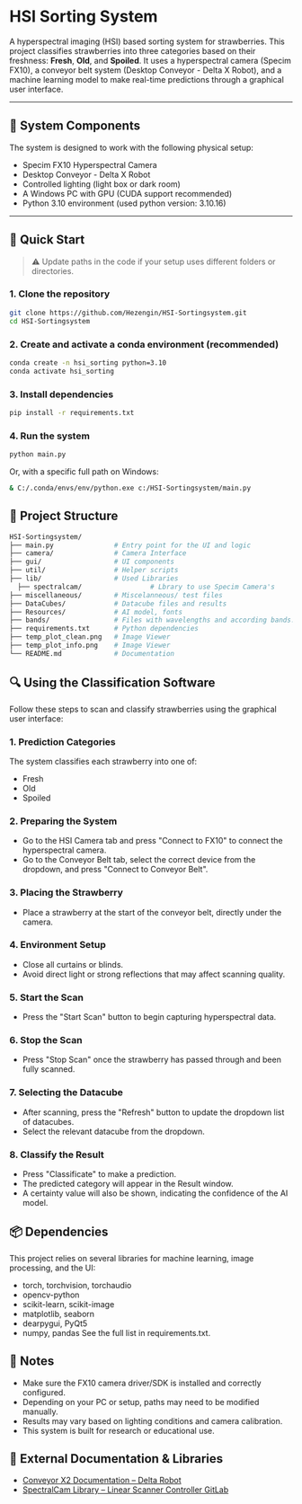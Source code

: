 # HSI Sorting System

A hyperspectral imaging (HSI) based sorting system for strawberries. This project classifies strawberries into three categories based on their freshness: **Fresh**, **Old**, and **Spoiled**. It uses a hyperspectral camera (Specim FX10), a conveyor belt system (Desktop Conveyor - Delta X Robot), and a machine learning model to make real-time predictions through a graphical user interface.

---

## 🔧 System Components

The system is designed to work with the following physical setup:

- Specim FX10 Hyperspectral Camera
- Desktop Conveyor - Delta X Robot
- Controlled lighting (light box or dark room)
- A Windows PC with GPU (CUDA support recommended)
- Python 3.10 environment (used python version: 3.10.16)

---

## 🚀 Quick Start

> ⚠️ Update paths in the code if your setup uses different folders or directories.

### 1. Clone the repository
  ```bash
  git clone https://github.com/Hezengin/HSI-Sortingsystem.git
  cd HSI-Sortingsystem
```
### 2. Create and activate a conda environment (recommended)
  ```bash
  conda create -n hsi_sorting python=3.10
  conda activate hsi_sorting
  ```

### 3. Install dependencies
  ```bash
  pip install -r requirements.txt
  ```
### 4. Run the system
  ```bash
  python main.py
  ```
Or, with a specific full path on Windows:
  ```bash
 & C:/.conda/envs/env/python.exe c:/HSI-Sortingsystem/main.py
  ```
## 📁 Project Structure
```bash
HSI-Sortingsystem/
├── main.py               # Entry point for the UI and logic
├── camera/               # Camera Interface
├── gui/                  # UI components
├── util/                 # Helper scripts
├── lib/                  # Used Libraries
  ├── spectralcam/                 # Lbrary to use Specim Camera's
├── miscellaneous/        # Miscelanneous/ test files 
├── DataCubes/            # Datacube files and results
├── Resources/            # AI model, fonts
├── bands/                # Files with wavelengths and according bands. 
├── requirements.txt      # Python dependencies
├── temp_plot_clean.png   # Image Viewer
├── temp_plot_info.png    # Image Viewer
└── README.md             # Documentation
```

## 🔍 Using the Classification Software
Follow these steps to scan and classify strawberries using the graphical user interface:

### 1. Prediction Categories
The system classifies each strawberry into one of:
- Fresh
- Old
- Spoiled

### 2. Preparing the System
- Go to the HSI Camera tab and press "Connect to FX10" to connect the hyperspectral camera.
- Go to the Conveyor Belt tab, select the correct device from the dropdown, and press "Connect to Conveyor Belt".

### 3. Placing the Strawberry
- Place a strawberry at the start of the conveyor belt, directly under the camera.

### 4. Environment Setup
- Close all curtains or blinds.
- Avoid direct light or strong reflections that may affect scanning quality.

### 5. Start the Scan
- Press the "Start Scan" button to begin capturing hyperspectral data.

### 6. Stop the Scan
- Press "Stop Scan" once the strawberry has passed through and been fully scanned.

### 7. Selecting the Datacube
- After scanning, press the "Refresh" button to update the dropdown list of datacubes.
- Select the relevant datacube from the dropdown.

### 8. Classify the Result
- Press "Classificate" to make a prediction.
- The predicted category will appear in the Result window.
- A certainty value will also be shown, indicating the confidence of the AI model.

## 📦 Dependencies
This project relies on several libraries for machine learning, image processing, and the UI:
- torch, torchvision, torchaudio
- opencv-python
- scikit-learn, scikit-image
- matplotlib, seaborn
- dearpygui, PyQt5
- numpy, pandas
See the full list in requirements.txt.

## 📌 Notes
- Make sure the FX10 camera driver/SDK is installed and correctly configured.
- Depending on your PC or setup, paths may need to be modified manually.
- Results may vary based on lighting conditions and camera calibration.
- This system is built for research or educational use.

## 🔗 External Documentation & Libraries
- [Conveyor X2 Documentation – Delta Robot](https://docs.deltaxrobot.com/reference/specifications/accessories/delta_x2_accessories/conveyor_x/)
- [SpectralCam Library – Linear Scanner Controller GitLab](https://gitlab.jyu.fi/jpasonen/linear-scanner-controller/-/blob/main/spectralcam/README.md)

